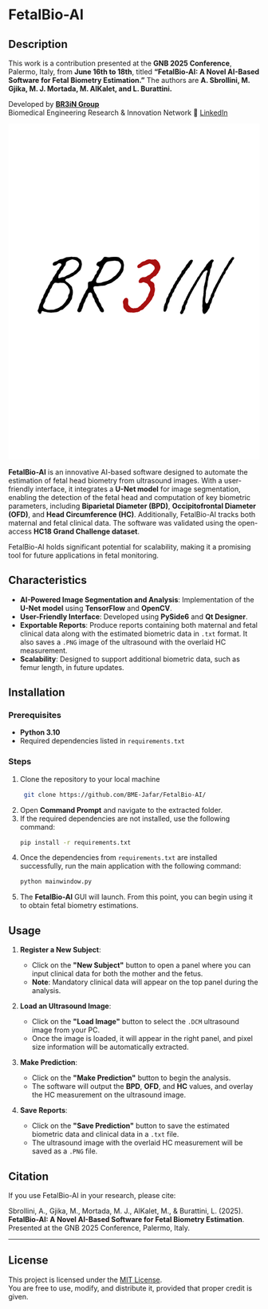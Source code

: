 # FetalBio-AI

## Description

This work is a contribution presented at the **GNB 2025 Conference**, Palermo, Italy, from **June 16th to 18th**, titled **“FetalBio-AI: A Novel AI-Based Software for Fetal Biometry Estimation.”** The authors are **A. Sbrollini, M. Gjika, M. J. Mortada, M. AlKalet, and L. Burattini.**

Developed by **[BR3iN Group](https://br3in.dii.univpm.it/)**  
Biomedical Engineering Research & Innovation Network 🔗 [LinkedIn](www.linkedin.com/in/br3in-univpm-3825341a2/)

![BR3iN Group Logo](./br3inlogo.png)

**FetalBio-AI** is an innovative AI-based software designed to automate the estimation of fetal head biometry from ultrasound images. With a user-friendly interface, it integrates a **U-Net model** for image segmentation, enabling the detection of the fetal head and computation of key biometric parameters, including **Biparietal Diameter (BPD)**, **Occipitofrontal Diameter (OFD)**, and **Head Circumference (HC)**. Additionally, FetalBio-AI tracks both maternal and fetal clinical data. The software was validated using the open-access **HC18 Grand Challenge dataset**.

FetalBio-AI holds significant potential for scalability, making it a promising tool for future applications in fetal monitoring.

## Characteristics

- **AI-Powered Image Segmentation and Analysis**: Implementation of the **U-Net model** using **TensorFlow** and **OpenCV**.
- **User-Friendly Interface**: Developed using **PySide6** and **Qt Designer**.
- **Exportable Reports**: Produce reports containing both maternal and fetal clinical data along with the estimated biometric data in `.txt` format. It also saves a `.PNG` image of the ultrasound with the overlaid HC measurement.
- **Scalability**: Designed to support additional biometric data, such as femur length, in future updates.

## Installation

### Prerequisites

- **Python 3.10**
- Required dependencies listed in `requirements.txt`

### Steps

1. Clone the repository to your local machine 
    ```sh
     git clone https://github.com/BME-Jafar/FetalBio-AI/
    ```
2. Open **Command Prompt** and navigate to the extracted folder.
3. If the required dependencies are not installed, use the following command:
    ```sh
    pip install -r requirements.txt
    ```
4. Once the dependencies from `requirements.txt` are installed successfully, run the main application with the following command:
    ```sh
    python mainwindow.py
    ```
5. The **FetalBio-AI** GUI will launch. From this point, you can begin using it to obtain fetal biometry estimations.

## Usage

1. **Register a New Subject**:
   - Click on the **"New Subject"** button to open a panel where you can input clinical data for both the mother and the fetus.
   - **Note**: Mandatory clinical data will appear on the top panel during the analysis.

2. **Load an Ultrasound Image**:
   - Click on the **"Load Image"** button to select the `.DCM` ultrasound image from your PC.
   - Once the image is loaded, it will appear in the right panel, and pixel size information will be automatically extracted.

3. **Make Prediction**:
   - Click on the **"Make Prediction"** button to begin the analysis.
   - The software will output the **BPD**, **OFD**, and **HC** values, and overlay the HC measurement on the ultrasound image.

4. **Save Reports**:
   - Click on the **"Save Prediction"** button to save the estimated biometric data and clinical data in a `.txt` file.
   - The ultrasound image with the overlaid HC measurement will be saved as a `.PNG` file.
## Citation

If you use FetalBio-AI in your research, please cite:

Sbrollini, A., Gjika, M., Mortada, M. J., AlKalet, M., & Burattini, L. (2025).  
**FetalBio-AI: A Novel AI-Based Software for Fetal Biometry Estimation**.  
Presented at the GNB 2025 Conference, Palermo, Italy.

---

## License

This project is licensed under the [MIT License](LICENSE).  
You are free to use, modify, and distribute it, provided that proper credit is given.
